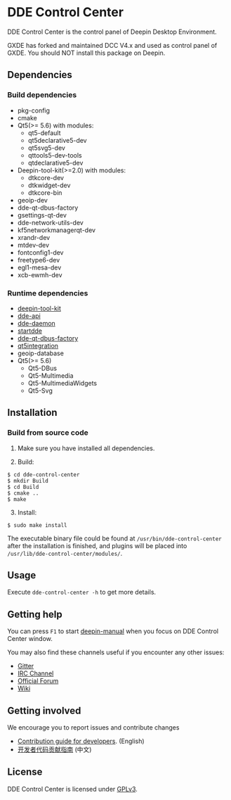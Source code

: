 # DDE Control Center

DDE Control Center is the control panel of Deepin Desktop Environment.

GXDE has forked and maintained DCC V4.x and used as control panel of GXDE. You should NOT install this package on Deepin.

## Dependencies

### Build dependencies
* pkg-config
* cmake
* Qt5(>= 5.6) with modules:
  - qt5-default
  - qt5declarative5-dev
  - qt5svg5-dev
  - qttools5-dev-tools
  - qtdeclarative5-dev
* Deepin-tool-kit(>=2.0) with modules:
  - dtkcore-dev
  - dtkwidget-dev
  - dtkcore-bin
* geoip-dev
* dde-qt-dbus-factory
* gsettings-qt-dev
* dde-network-utils-dev
* kf5networkmanagerqt-dev
* xrandr-dev
* mtdev-dev
* fontconfig1-dev
* freetype6-dev
* egl1-mesa-dev
* xcb-ewmh-dev

### Runtime dependencies

* [deepin-tool-kit](https://github.com/linuxdeepin/deepin-tool-kit)
* [dde-api](https://github.com/linuxdeepin/dde-api)
* [dde-daemon](https://github.com/linuxdeepin/dde-daemon)
* [startdde](https://github.com/linuxdeepin/startdde)
* [dde-qt-dbus-factory](https://github.com/linuxdeepin/dde-qt-dbus-factory)
* [qt5integration](https://github.com/linuxdeepin/qt5integration)
* geoip-database
* Qt5(>= 5.6)
  * Qt5-DBus
  * Qt5-Multimedia
  * Qt5-MultimediaWidgets
  * Qt5-Svg

## Installation

### Build from source code

1. Make sure you have installed all dependencies.

2. Build:
```
$ cd dde-control-center
$ mkdir Build
$ cd Build
$ cmake ..
$ make
```

3. Install:
```
$ sudo make install
```

The executable binary file could be found at `/usr/bin/dde-control-center` after the installation is finished, and plugins will be placed into `/usr/lib/dde-control-center/modules/`.

## Usage

Execute `dde-control-center -h` to get more details.

## Getting help

You can press `F1` to start [deepin-manual](https://github.com/linuxdeepin/deepin-manual) when you focus on DDE Control Center window.

You may also find these channels useful if you encounter any other issues:

* [Gitter](https://gitter.im/orgs/linuxdeepin/rooms)
* [IRC Channel](https://webchat.freenode.net/?channels=deepin)
* [Official Forum](https://bbs.deepin.org/)
* [Wiki](https://wiki.deepin.org/)

## Getting involved

We encourage you to report issues and contribute changes

* [Contribution guide for developers](https://github.com/linuxdeepin/developer-center/wiki/Contribution-Guidelines-for-Developers-en). (English)
* [开发者代码贡献指南](https://github.com/linuxdeepin/developer-center/wiki/Contribution-Guidelines-for-Developers) (中文)

## License

DDE Control Center is licensed under [GPLv3](LICENSE).
